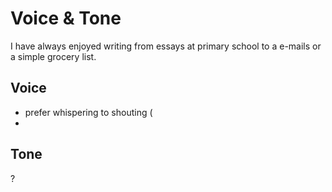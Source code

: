 # Voice & Tone
I have always enjoyed writing from essays at primary school
to a e-mails or a simple grocery list. 
## Voice
- prefer whispering to shouting (
- 
## Tone
?
